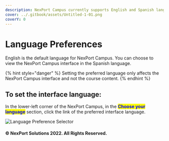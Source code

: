 ```yaml
---
description: NexPort Campus currently supports English and Spanish language.
cover: ../.gitbook/assets/Untitled-1-01.png
coverY: 0
---
```


# Language Preferences

English is the default language for NexPort Campus. You can choose to view the NexPort Campus interface in the Spanish language.

{% hint style="danger" %}
Setting the preferred language only affects the NexPort Campus interface and not the course content.
{% endhint %}

## **To set the interface language:**

In the lower-left corner of the NexPort Campus, in the <mark style="color:blue;">**Choose your language**</mark> <mark style="color:blue;"></mark><mark style="color:blue;"></mark> section, click the link of the preferred interface language.

![Language Preference Selector](https://www.nexportcampus.com/Content/Guides/sweb/Content/Resources/Images/Common\_Screens\_Icons/Language\_Options.png)

#### © NexPort Solutions 2022. All Rights Reserved.
